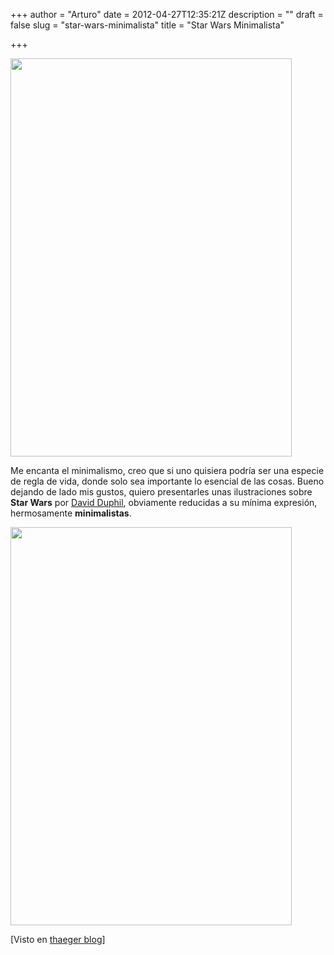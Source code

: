 +++
author = "Arturo"
date = 2012-04-27T12:35:21Z
description = ""
draft = false
slug = "star-wars-minimalista"
title = "Star Wars Minimalista"

+++

<img class="size-full wp-image-644" title="minimo-trooper" src="http://geeksan.com/wp-content/uploads/2012/04/minimo-trooper.jpg" alt="" width="450" height="637" />

Me encanta el minimalismo, creo que si uno quisiera podría ser una especie de regla de vida, donde solo sea importante lo esencial de las cosas. Bueno dejando de lado mis gustos, quiero presentarles unas ilustraciones sobre <strong>Star Wars</strong> por <a href="http://www.geleeroyalestudio.com/fr-fr/studio.html">David Duphil</a>, obviamente reducidas a su mínima expresión, hermosamente <strong>minimalistas</strong>.

<img class="aligncenter size-full wp-image-643" title="minimo-Darth-Vader" src="http://geeksan.com/wp-content/uploads/2012/04/minimo-Darth-Vader.jpg" alt="" width="450" height="637" />

[Visto en <a href="http://blog.thaeger.com/2012/04/24/minimalism-star-wars/">thaeger blog</a>]